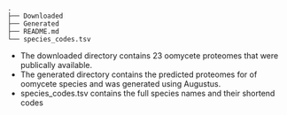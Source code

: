 	.
	├── Downloaded
	├── Generated
	├── README.md
	└── species_codes.tsv


- The downloaded directory contains 23 oomycete proteomes that were publically available.
- The generated directory contains the predicted proteomes for of oomycete species and was generated using Augustus.
- species_codes.tsv contains the full species names and their shortend codes